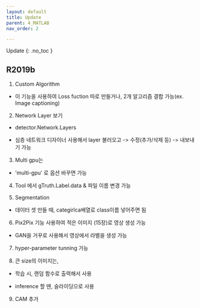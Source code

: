 ```yaml
---
layout: default
title: Update
parent: 4_MATLAB
nav_order: 2

---
```


 Update
{: .no_toc }

## R2019b

1. Custom Algorithm

- 이 기능을 사용하여 Loss fuction 따로 만들거나, 2개 알고리즘 결합 가능(ex. Image captioning)

2. Network Layer 보기

- detector.Network.Layers

- 심층 네트워크 디자이너 사용해서 layer 불러오고 -> 수정(추가/삭제 등) -> 내보내기 가능

3. Multi gpu는

- 'multi-gpu' 로 옵션 바꾸면 가능

4. Tool 에서 gTruth.Label.data & 파일 이름 변경 가능

5. Segmentation 

- 데이터 셋 만들 때, categirlca배열로 class이름 넣어주면 됨

6. Pix2Pix 기능 사용하여 적은 이미지 (15장)로 영상 생성 가능

- GAN을 거꾸로 사용해서 영상에서 라벨을 생성 가능

7. hyper-parameter tunning 가능

8. 큰 size의 이미지는, 

- 학습 시, 랜덤 함수로 출력해서 사용

- inference 할 땐, 슬라이딩으로 사용

9. CAM 추가
